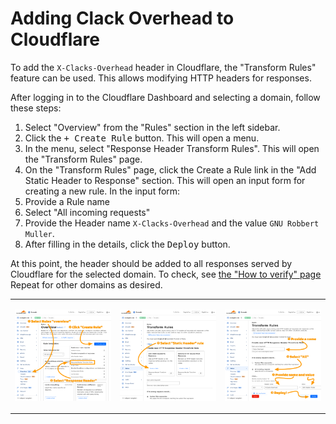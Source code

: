 # Adding Clack Overhead to Cloudflare

To add the `X-Clacks-Overhead` header in Cloudflare, the "Transform Rules" feature can be used. This allows modifying HTTP headers for responses.

After logging in to the Cloudflare Dashboard and selecting a domain, follow these steps:

1. Select "Overview" from the "Rules" section in the left sidebar.
2. Click the <kbd>+ Create Rule</kbd> button. This will open a menu.
3. In the menu, select "Response Header Transform Rules". This will open the "Transform Rules" page.
4. On the "Transform Rules" page, click the <a>Create a Rule</a> link in the "Add Static Header to Response" section. This will open an input form for creating a new rule. In the input form:
5. Provide a Rule name
6. Select "All incoming requests"
7. Provide the Header name `X-Clacks-Overhead` and the value `GNU Robbert Muller`.
8. After filling in the details, click the <kbd>Deploy</kbd> button.

At this point, the header should be added to all responses served by Cloudflare for the selected domain. To check, see [the "How to verify" page][1] Repeat for other domains as desired.

<table><tr><td>

![cloudflare.add-clacks.01.png](cloudflare.add-clacks.01.png)

</td><td>

![cloudflare.add-clacks.02.png](cloudflare.add-clacks.02.png)

</td><td>

![cloudflare.add-clacks.03.png](cloudflare.add-clacks.03.png)

</td></tr></table>

[1]: verify.md
